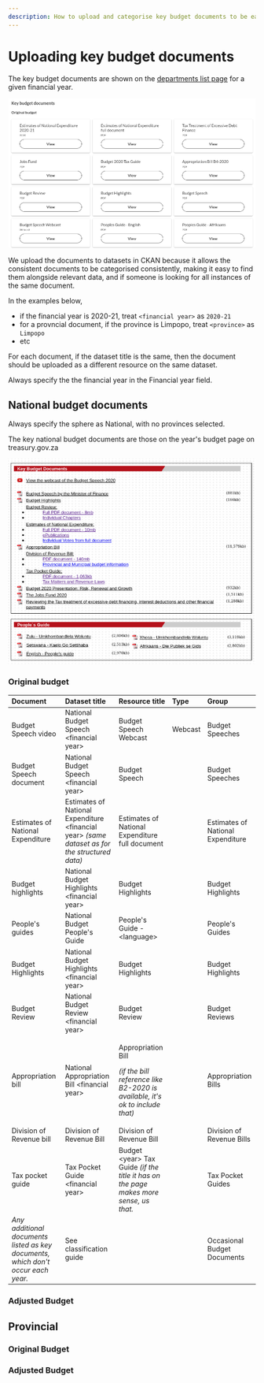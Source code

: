 ```yaml
---
description: How to upload and categorise key budget documents to be easily discoverable
---
```


# Uploading key budget documents

The key budget documents are shown on the [departments list page](https://vulekamali.gov.za/2020-21/departments) for a given financial year.

![](../../.gitbook/assets/screenshot_2020-06-05_18-26-41.png)

We upload the documents to datasets in CKAN because it allows the consistent documents to be categorised consistently, making it easy to find them alongside relevant data, and if someone is looking for all instances of the same document.

In the examples below, 

* if the financial year is 2020-21, treat `<financial year>` as `2020-21`
* for a provncial document, if the province is Limpopo, treat `<province>` as `Limpopo`
* etc

For each document, if the dataset title is the same, then the document should be uploaded as a different resource on the same dataset.

Always specify the the financial year in the Financial year field.

## National budget documents

Always specify the sphere as National, with no provinces selected.

The key national budget documents are those on the year's budget page on treasury.gov.za

![](../../.gitbook/assets/screenshot_2020-06-05_18-32-45.png)

### Original budget

<table>
  <thead>
    <tr>
      <th style="text-align:left">Document</th>
      <th style="text-align:left">Dataset title</th>
      <th style="text-align:left">Resource title</th>
      <th style="text-align:left">Type</th>
      <th style="text-align:left">Group</th>
    </tr>
  </thead>
  <tbody>
    <tr>
      <td style="text-align:left">Budget Speech video</td>
      <td style="text-align:left">National Budget Speech &lt;financial year&gt;</td>
      <td style="text-align:left">Budget Speech Webcast</td>
      <td style="text-align:left">Webcast</td>
      <td style="text-align:left">Budget Speeches</td>
    </tr>
    <tr>
      <td style="text-align:left">Budget Speech document</td>
      <td style="text-align:left">National Budget Speech &lt;financial year&gt;</td>
      <td style="text-align:left">Budget Speech</td>
      <td style="text-align:left"></td>
      <td style="text-align:left">Budget Speeches</td>
    </tr>
    <tr>
      <td style="text-align:left">Estimates of National Expenditure</td>
      <td style="text-align:left">Estimates of National Expenditure &lt;financial year&gt; <em>(same dataset as for the structured data)</em>
      </td>
      <td style="text-align:left">Estimates of National Expenditure full document</td>
      <td style="text-align:left"></td>
      <td style="text-align:left">Estimates of National Expenditure</td>
    </tr>
    <tr>
      <td style="text-align:left">Budget highlights</td>
      <td style="text-align:left">National Budget Highlights &lt;financial year&gt;</td>
      <td style="text-align:left">Budget Highlights</td>
      <td style="text-align:left"></td>
      <td style="text-align:left">Budget Highlights</td>
    </tr>
    <tr>
      <td style="text-align:left">People&apos;s guides</td>
      <td style="text-align:left">National Budget People&apos;s Guide</td>
      <td style="text-align:left">People&apos;s Guide - &lt;language&gt;</td>
      <td style="text-align:left"></td>
      <td style="text-align:left">People&apos;s Guides</td>
    </tr>
    <tr>
      <td style="text-align:left">Budget Highlights</td>
      <td style="text-align:left">National Budget Highlights &lt;financial year&gt;</td>
      <td style="text-align:left">Budget Highlights</td>
      <td style="text-align:left"></td>
      <td style="text-align:left">Budget Highlights</td>
    </tr>
    <tr>
      <td style="text-align:left">Budget Review</td>
      <td style="text-align:left">National Budget Review &lt;financial year&gt;</td>
      <td style="text-align:left">Budget Review</td>
      <td style="text-align:left"></td>
      <td style="text-align:left">Budget Reviews</td>
    </tr>
    <tr>
      <td style="text-align:left">Appropriation bill</td>
      <td style="text-align:left">National Appropriation Bill &lt;financial year&gt;</td>
      <td style="text-align:left">
        <p>Appropriation Bill</p>
        <p><em>(if the bill reference like B2-2020 is available, it&apos;s ok to include that)</em>
        </p>
      </td>
      <td style="text-align:left"></td>
      <td style="text-align:left">Appropriation Bills</td>
    </tr>
    <tr>
      <td style="text-align:left">Division of Revenue bill</td>
      <td style="text-align:left">Division of Revenue Bill</td>
      <td style="text-align:left">Division of Revenue Bill</td>
      <td style="text-align:left"></td>
      <td style="text-align:left">Division of Revenue Bills</td>
    </tr>
    <tr>
      <td style="text-align:left">Tax pocket guide</td>
      <td style="text-align:left">Tax Pocket Guide &lt;financial year&gt;</td>
      <td style="text-align:left">Budget &lt;year&gt; Tax Guide<em> (if the title it has on the page makes more sense, us that.</em>
      </td>
      <td style="text-align:left"></td>
      <td style="text-align:left">Tax Pocket Guides</td>
    </tr>
    <tr>
      <td style="text-align:left"><em>Any additional documents listed as key documents, which don&apos;t occur each year.</em>
      </td>
      <td style="text-align:left">See classification guide</td>
      <td style="text-align:left"></td>
      <td style="text-align:left"></td>
      <td style="text-align:left">Occasional Budget Documents</td>
    </tr>
  </tbody>
</table>

### Adjusted Budget

## Provincial

### Original Budget

### Adjusted Budget

